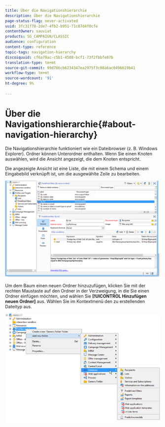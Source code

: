 ```yaml
---
title: Über die Navigationshierarchie
description: Über die Navigationshierarchie
page-status-flag: never-activated
uuid: 3fc31f78-2de7-4fb2-b951-71c87d4f0cfe
contentOwner: sauviat
products: SG_CAMPAIGN/CLASSIC
audience: configuration
content-type: reference
topic-tags: navigation-hierarchy
discoiquuid: cf6a79ac-c5b1-4508-bcf1-73f2fbbfe87b
translation-type: tm+mt
source-git-commit: 99d766cb6234347ea2975f3c08a6ac0496619b41
workflow-type: tm+mt
source-wordcount: '91'
ht-degree: 9%

---
```



# Über die Navigationshierarchie{#about-navigation-hierarchy}

Die Navigationshierarchie funktioniert wie ein Dateibrowser (z. B. Windows Explorer). Ordner können Unterordner enthalten. Wenn Sie einen Knoten auswählen, wird die Ansicht angezeigt, die dem Knoten entspricht.

Die angezeigte Ansicht ist eine Liste, die mit einem Schema und einem Eingabebild verknüpft ist, um die ausgewählte Zeile zu bearbeiten.

![](assets/d_ncs_integration_navigation.png)

Um dem Baum einen neuen Ordner hinzuzufügen, klicken Sie mit der rechten Maustaste auf den Ordner in der Verzweigung, in die Sie einen Ordner einfügen möchten, und wählen Sie **[!UICONTROL Hinzufügen neuen Ordner]** aus. Wählen Sie im Kontextmenü den zu erstellenden Dateityp aus.

![](assets/d_ncs_integration_navigation_create.png)

